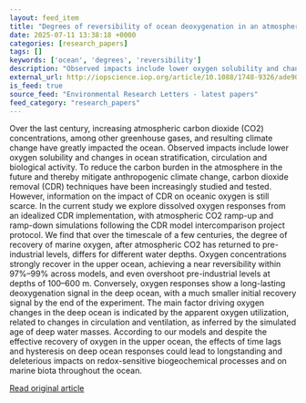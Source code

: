 ```yaml
---
layout: feed_item
title: "Degrees of reversibility of ocean deoxygenation in an atmospheric carbon dioxide removal scenario"
date: 2025-07-11 13:38:18 +0000
categories: [research_papers]
tags: []
keywords: ['ocean', 'degrees', 'reversibility']
description: "Observed impacts include lower oxygen solubility and changes in ocean stratification, circulation and biological activity"
external_url: http://iopscience.iop.org/article/10.1088/1748-9326/ade900
is_feed: true
source_feed: "Environmental Research Letters - latest papers"
feed_category: "research_papers"
---
```


Over the last century, increasing atmospheric carbon dioxide (CO2) concentrations, among other greenhouse gases, and resulting climate change have greatly impacted the ocean. Observed impacts include lower oxygen solubility and changes in ocean stratification, circulation and biological activity. To reduce the carbon burden in the atmosphere in the future and thereby mitigate anthropogenic climate change, carbon dioxide removal (CDR) techniques have been increasingly studied and tested. However, information on the impact of CDR on oceanic oxygen is still scarce. In the current study we explore dissolved oxygen responses from an idealized CDR implementation, with atmospheric CO2 ramp-up and ramp-down simulations following the CDR model intercomparison project protocol. We find that over the timescale of a few centuries, the degree of recovery of marine oxygen, after atmospheric CO2 has returned to pre-industrial levels, differs for different water depths. Oxygen concentrations strongly recover in the upper ocean, achieving a near reversibility within 97%–99% across models, and even overshoot pre-industrial levels at depths of 100–600 m. Conversely, oxygen responses show a long-lasting deoxygenation signal in the deep ocean, with a much smaller initial recovery signal by the end of the experiment. The main factor driving oxygen changes in the deep ocean is indicated by the apparent oxygen utilization, related to changes in circulation and ventilation, as inferred by the simulated age of deep water masses. According to our models and despite the effective recovery of oxygen in the upper ocean, the effects of time lags and hysteresis on deep ocean responses could lead to longstanding and deleterious impacts on redox-sensitive biogeochemical processes and on marine biota throughout the ocean.

[Read original article](http://iopscience.iop.org/article/10.1088/1748-9326/ade900)
